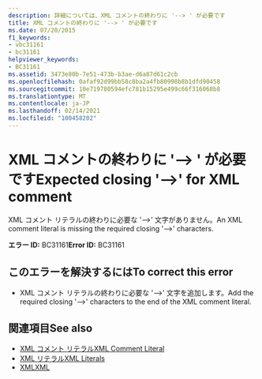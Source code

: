 ```yaml
---
description: 詳細については、XML コメントの終わりに '--> ' が必要です
title: XML コメントの終わりに '--> ' が必要です
ms.date: 07/20/2015
f1_keywords:
- vbc31161
- bc31161
helpviewer_keywords:
- BC31161
ms.assetid: 3473e80b-7e51-473b-b3ae-d6a87d61c2cb
ms.openlocfilehash: 0afaf92d99bb58c8ba2a4fb80998b8b1dfd90458
ms.sourcegitcommit: 10e719780594efc781b15295e499c66f316068b8
ms.translationtype: MT
ms.contentlocale: ja-JP
ms.lasthandoff: 02/14/2021
ms.locfileid: "100458202"
---
```

# <a name="expected-closing----for-xml-comment"></a><span data-ttu-id="c168c-103">XML コメントの終わりに '--> ' が必要です</span><span class="sxs-lookup"><span data-stu-id="c168c-103">Expected closing '-->' for XML comment</span></span>

<span data-ttu-id="c168c-104">XML コメント リテラルの終わりに必要な '-->' 文字がありません。</span><span class="sxs-lookup"><span data-stu-id="c168c-104">An XML comment literal is missing the required closing '-->' characters.</span></span>  
  
 <span data-ttu-id="c168c-105">**エラー ID:** BC31161</span><span class="sxs-lookup"><span data-stu-id="c168c-105">**Error ID:** BC31161</span></span>  
  
## <a name="to-correct-this-error"></a><span data-ttu-id="c168c-106">このエラーを解決するには</span><span class="sxs-lookup"><span data-stu-id="c168c-106">To correct this error</span></span>  
  
- <span data-ttu-id="c168c-107">XML コメント リテラルの終わりに必要な '-->' 文字を追加します。</span><span class="sxs-lookup"><span data-stu-id="c168c-107">Add the required closing '-->' characters to the end of the XML comment literal.</span></span>  
  
## <a name="see-also"></a><span data-ttu-id="c168c-108">関連項目</span><span class="sxs-lookup"><span data-stu-id="c168c-108">See also</span></span>

- [<span data-ttu-id="c168c-109">XML コメント リテラル</span><span class="sxs-lookup"><span data-stu-id="c168c-109">XML Comment Literal</span></span>](../language-reference/xml-literals/xml-comment-literal.md)
- [<span data-ttu-id="c168c-110">XML リテラル</span><span class="sxs-lookup"><span data-stu-id="c168c-110">XML Literals</span></span>](../language-reference/xml-literals/index.md)
- [<span data-ttu-id="c168c-111">XML</span><span class="sxs-lookup"><span data-stu-id="c168c-111">XML</span></span>](../programming-guide/language-features/xml/index.md)
